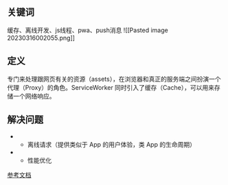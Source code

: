 ## 关键词

缓存、离线开发、js线程、pwa、push消息
![[Pasted image 20230316002055.png]]

## 定义

专门来处理跟网页有关的资源（assets），在浏览器和真正的服务端之间扮演一个代理（Proxy）的角色。ServiceWorker 同时引入了缓存（Cache），可以用来存储一个网络响应。

## 解决问题

- -   离线请求（提供类似于 App 的用户体验，类 App 的生命周期）
- -   性能优化

[参考文档](https://juejin.cn/post/7130833826783166471#heading-12)